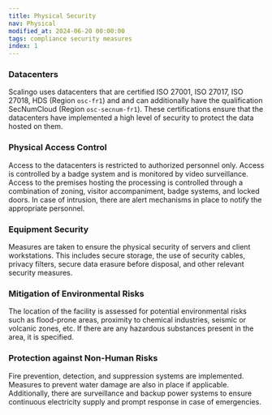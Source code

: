 ```yaml
---
title: Physical Security
nav: Physical
modified_at: 2024-06-20 00:00:00
tags: compliance security measures
index: 1
---
```


### Datacenters

Scalingo uses datacenters that are certified ISO 27001, ISO 27017, ISO 27018, HDS (Region `osc-fr1`) and
and can additionally have the qualification SecNumCloud (Region `osc-secnum-fr1`). These certifications ensure that the datacenters have implemented a high level of
security to protect the data hosted on them.

### Physical Access Control

Access to the datacenters is restricted to authorized personnel only. Access is controlled by a badge system and is
monitored by video surveillance. Access to the premises hosting the processing is controlled through a combination of
zoning, visitor accompaniment, badge systems, and locked doors. In case of intrusion, there are alert mechanisms in
place to notify the appropriate personnel.

### Equipment Security

Measures are taken to ensure the physical security of servers and client workstations. This includes secure storage, the
use of security cables, privacy filters, secure data erasure before disposal, and other relevant security measures.

### Mitigation of Environmental Risks

The location of the facility is assessed for potential environmental risks such as flood-prone areas, proximity to
chemical industries, seismic or volcanic zones, etc. If there are any hazardous substances present in the area, it is
specified.

### Protection against Non-Human Risks

Fire prevention, detection, and suppression systems are implemented. Measures to prevent water damage are also in place
if applicable. Additionally, there are surveillance and backup power systems to ensure continuous electricity supply and
prompt response in case of emergencies.
